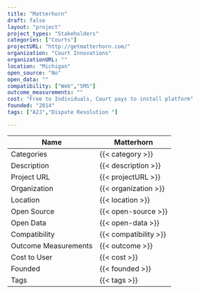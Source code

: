 ```yaml
---
title: "Matterhorn"
draft: false
layout: "project"
project_types: "Stakeholders"
categories: ["Courts"]
projectURL: "http://getmatterhorn.com/"
organization: "Court Innovations"
organizationURL: ""
location: "Michigan"
open_source: "No"
open_data: ""
compatibility: ["Web","SMS"]
outcome_measurements: ""
cost: "Free to Individuals, Court pays to install platform"
founded: "2014"
tags: ["A2J","Dispute Resolution "]

---
```



Name                    |  Matterhorn    
------------------------|----
Categories              | {{< category >}} 
Description             | {{< description >}} 
Project URL             | {{< projectURL >}} 
Organization            | {{< organization >}} 
Location                | {{< location >}} 
Open Source             | {{< open-source >}} 
Open Data               | {{< open-data >}} 
Compatibility           | {{< compatibility >}} 
Outcome Measurements    | {{< outcome >}} 
Cost to User            | {{< cost >}} 
Founded                 | {{< founded >}} 
Tags                    | {{< tags >}} 

